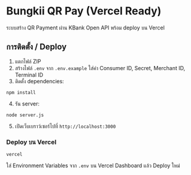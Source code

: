 
# Bungkii QR Pay (Vercel Ready)

ระบบสร้าง QR Payment ผ่าน KBank Open API พร้อม deploy บน Vercel

## การติดตั้ง / Deploy

1. แตกไฟล์ ZIP
2. สร้างไฟล์ `.env` จาก `.env.example` ใส่ค่า Consumer ID, Secret, Merchant ID, Terminal ID
3. ติดตั้ง dependencies:
```
npm install
```
4. รัน server:
```
node server.js
```
5. เปิดเว็บเบราว์เซอร์ไปที่ `http://localhost:3000`

### Deploy บน Vercel
```
vercel
```
ใส่ Environment Variables จาก `.env` บน Vercel Dashboard แล้ว Deploy ใหม่
